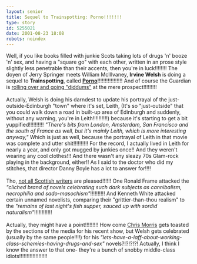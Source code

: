```yaml
---
layout: senior
title: Sequel to Trainspotting: Porno!!!!!!!
type: story
id: 5255021
date: 2001-08-23 18:08
robots: noindex
---
```

Well, if you like books filled with junkie Scots taking lots of drugs 'n' booze 'n' sex, and having a "square go" with each other, written in an prose style slightly less penetrable than their accents, then you're in luck!!!!!!!! The doyen of Jerry Springer meets William McIllvaney, <b>Irvine Welsh</b> is doing a sequel to <b>Trainspotting</b>, called <a href=""><b>Porno</b></a>!!!!!!!!!!!!!!!!! And of course the Guardian is <a href="http://books.guardian.co.uk/Print/0,3858,4243216,00.html">rolling over and going "diddums"</a> at the mere prospect!!!!!!!!! <br/> <br/>Actually, Welsh is doing his darndest to update his portrayal of the just-outside-Edinburgh "town" where it's set, Leith, (It's so "just-outside" that you could walk down a road in built-up area of Edinburgh and suddenly, without any warning, you're in Leith!!!!!!!!!!) because it's starting to get a bit yuppified!!!!!!!!!! <i>"There's bits from London, Amsterdam, San Francisco and the south of France as well, but it's mainly Leith, which is more interesting anyway,"</i> Which is just as well, because the portrayal of Leith in that movie was complete and utter shit!!!!!!!!!! For the record, I actually lived in Leith for nearly a year, and only got mugged by junkies once!! And they weren't wearing any cool clothes!!! And there wasn't any sleazy 70s Glam-rock playing in the background, either!! As I said to the doctor who did my stitches, that director Danny Boyle has a lot to answer for!!!!<br/> <br/>Tho, <a href="http://www.thescotsman.co.uk/text_only.cfm?id=101677">not all Scottish writers</a> are pleased!!!!!! One Ronald Frame attacked the <i>"cliched brand of novels celebrating such dark subjects as cannibalism, necrophilia and sado-masochism"</i>!!!!!!!!!! And Kenneth White attacked certain unnamed novelists, comparing their "grittier-than-thou realism" to the <i>"remains of last night's fish supper, sauced up with sordid naturalism"</i>!!!!!!!!!!!!<br/> <br/>Actually, they might have a point!!!!!!!!! How come <a href="http://seniorcitizen.blogspot.com/archives/2001_08_19_seniorcitizen_archive.html#5194514">Chris Morris</a> gets toasted by the sections of the media for his recent show, but Welsh gets celebrated (usually by the same people!!!!) for his <i>"lets-have-a-laff-about-working-class-schemies-having-drugs-and-sex"</i> novels?!?!?!?! Actually, I think I know the answer to that one- they're a bunch of snobby middle-class idiots!!!!!!!!!!!!!!!!!!!